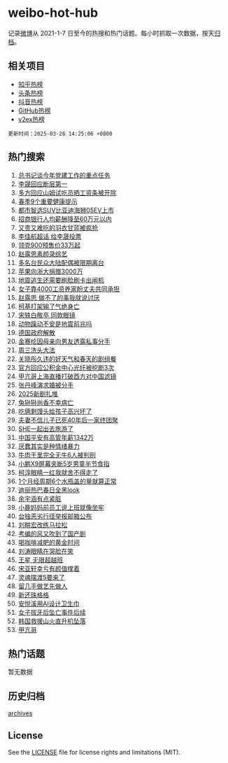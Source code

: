 # weibo-hot-hub

记录[微博](https://www.weibo.com)从 2021-1-7 日至今的热搜和热门话题。每小时抓取一次数据，按天[归档](archives)。

## 相关项目

- [知乎热榜](https://github.com/lonnyzhang423/zhihu-hot-hub)
- [头条热榜](https://github.com/lonnyzhang423/toutiao-hot-hub)
- [抖音热榜](https://github.com/lonnyzhang423/douyin-hot-hub)
- [GitHub热榜](https://github.com/lonnyzhang423/github-hot-hub)
- [v2ex热榜](https://github.com/lonnyzhang423/v2ex-hot-hub)


`更新时间：2025-03-26 14:25:06 +0800`

## 热门搜索

1. [总书记谈今年党建工作的重点任务](https://m.weibo.cn/search?containerid=100103type%3D1%26t%3D10%26q%3D%23%E6%80%BB%E4%B9%A6%E8%AE%B0%E8%B0%88%E4%BB%8A%E5%B9%B4%E5%85%9A%E5%BB%BA%E5%B7%A5%E4%BD%9C%E7%9A%84%E9%87%8D%E7%82%B9%E4%BB%BB%E5%8A%A1%23&stream_entry_id=51&isnewpage=1&extparam=seat%3D1%26cate%3D10103%26q%3D%2523%25E6%2580%25BB%25E4%25B9%25A6%25E8%25AE%25B0%25E8%25B0%2588%25E4%25BB%258A%25E5%25B9%25B4%25E5%2585%259A%25E5%25BB%25BA%25E5%25B7%25A5%25E4%25BD%259C%25E7%259A%2584%25E9%2587%258D%25E7%2582%25B9%25E4%25BB%25BB%25E5%258A%25A1%2523%26filter_type%3Drealtimehot%26pos%3D0%26stream_entry_id%3D51%26c_type%3D51%26dgr%3D0%26display_time%3D1742970305%26pre_seqid%3D1742970305331045608213)
1. [李晟回应断层第一](https://m.weibo.cn/search?containerid=100103type%3D1%26t%3D10%26q%3D%23%E6%9D%8E%E6%99%9F%E5%9B%9E%E5%BA%94%E6%96%AD%E5%B1%82%E7%AC%AC%E4%B8%80%23&stream_entry_id=31&isnewpage=1&extparam=seat%3D1%26realpos%3D1%26band_rank%3D1%26stream_entry_id%3D31%26dgr%3D0%26lcate%3D5001%26pos%3D0%26cate%3D5001%26filter_type%3Drealtimehot%26flag%3D2%26c_type%3D31%26q%3D%2523%25E6%259D%258E%25E6%2599%259F%25E5%259B%259E%25E5%25BA%2594%25E6%2596%25AD%25E5%25B1%2582%25E7%25AC%25AC%25E4%25B8%2580%2523%26display_time%3D1742970305%26pre_seqid%3D1742970305331045608213)
1. [多方回应山姆试吃员晒工资条被开除](https://m.weibo.cn/search?containerid=100103type%3D1%26t%3D10%26q%3D%23%E5%A4%9A%E6%96%B9%E5%9B%9E%E5%BA%94%E5%B1%B1%E5%A7%86%E8%AF%95%E5%90%83%E5%91%98%E6%99%92%E5%B7%A5%E8%B5%84%E6%9D%A1%E8%A2%AB%E5%BC%80%E9%99%A4%23&stream_entry_id=31&isnewpage=1&extparam=seat%3D1%26realpos%3D2%26band_rank%3D2%26stream_entry_id%3D31%26dgr%3D0%26lcate%3D5001%26pos%3D1%26cate%3D5001%26filter_type%3Drealtimehot%26flag%3D1%26c_type%3D31%26q%3D%2523%25E5%25A4%259A%25E6%2596%25B9%25E5%259B%259E%25E5%25BA%2594%25E5%25B1%25B1%25E5%25A7%2586%25E8%25AF%2595%25E5%2590%2583%25E5%2591%2598%25E6%2599%2592%25E5%25B7%25A5%25E8%25B5%2584%25E6%259D%25A1%25E8%25A2%25AB%25E5%25BC%2580%25E9%2599%25A4%2523%26display_time%3D1742970305%26pre_seqid%3D1742970305331045608213)
1. [春季9个重要健康提示](https://m.weibo.cn/search?containerid=100103type%3D1%26t%3D10%26q%3D%23%E6%98%A5%E5%AD%A39%E4%B8%AA%E9%87%8D%E8%A6%81%E5%81%A5%E5%BA%B7%E6%8F%90%E7%A4%BA%23&stream_entry_id=31&isnewpage=1&extparam=seat%3D1%26realpos%3D3%26band_rank%3D3%26stream_entry_id%3D31%26dgr%3D0%26lcate%3D5001%26pos%3D2%26cate%3D5001%26filter_type%3Drealtimehot%26flag%3D0%26c_type%3D31%26q%3D%2523%25E6%2598%25A5%25E5%25AD%25A39%25E4%25B8%25AA%25E9%2587%258D%25E8%25A6%2581%25E5%2581%25A5%25E5%25BA%25B7%25E6%258F%2590%25E7%25A4%25BA%2523%26display_time%3D1742970305%26pre_seqid%3D1742970305331045608213)
1. [都市智选SUV比亚迪海狮05EV上市](https://m.weibo.cn/search?containerid=100103type%3D1%26t%3D10%26q%3D%23%E9%83%BD%E5%B8%82%E6%99%BA%E9%80%89SUV%E6%AF%94%E4%BA%9A%E8%BF%AA%E6%B5%B7%E7%8B%AE05EV%E4%B8%8A%E5%B8%82%23&stream_entry_id=31&isnewpage=1&extparam=seat%3D1%26cate%3D5001%26adid%3D280366%26stream_entry_id%3D31%26is_ad_pos%3D1%26dgr%3D0%26topic_ad%3D1%26lcate%3D5001%26band_rank%3D4%26filter_type%3Drealtimehot%26pos%3D3%26c_type%3D31%26q%3D%2523%25E9%2583%25BD%25E5%25B8%2582%25E6%2599%25BA%25E9%2580%2589SUV%25E6%25AF%2594%25E4%25BA%259A%25E8%25BF%25AA%25E6%25B5%25B7%25E7%258B%25AE05EV%25E4%25B8%258A%25E5%25B8%2582%2523%26display_time%3D1742970305%26pre_seqid%3D1742970305331045608213)
1. [招商银行人均薪酬降至60万元以内](https://m.weibo.cn/search?containerid=100103type%3D1%26t%3D10%26q%3D%23%E6%8B%9B%E5%95%86%E9%93%B6%E8%A1%8C%E4%BA%BA%E5%9D%87%E8%96%AA%E9%85%AC%E9%99%8D%E8%87%B360%E4%B8%87%E5%85%83%E4%BB%A5%E5%86%85%23&stream_entry_id=31&isnewpage=1&extparam=seat%3D1%26realpos%3D4%26band_rank%3D4%26stream_entry_id%3D31%26dgr%3D0%26lcate%3D5001%26pos%3D4%26cate%3D5001%26filter_type%3Drealtimehot%26flag%3D0%26c_type%3D31%26q%3D%2523%25E6%258B%259B%25E5%2595%2586%25E9%2593%25B6%25E8%25A1%258C%25E4%25BA%25BA%25E5%259D%2587%25E8%2596%25AA%25E9%2585%25AC%25E9%2599%258D%25E8%2587%25B360%25E4%25B8%2587%25E5%2585%2583%25E4%25BB%25A5%25E5%2586%2585%2523%26display_time%3D1742970305%26pre_seqid%3D1742970305331045608213)
1. [又贵又难吃的羽衣甘蓝被疯抢](https://m.weibo.cn/search?containerid=100103type%3D1%26t%3D10%26q%3D%23%E5%8F%88%E8%B4%B5%E5%8F%88%E9%9A%BE%E5%90%83%E7%9A%84%E7%BE%BD%E8%A1%A3%E7%94%98%E8%93%9D%E8%A2%AB%E7%96%AF%E6%8A%A2%23&stream_entry_id=31&isnewpage=1&extparam=seat%3D1%26realpos%3D5%26band_rank%3D5%26stream_entry_id%3D31%26dgr%3D0%26lcate%3D5001%26pos%3D5%26cate%3D5001%26filter_type%3Drealtimehot%26flag%3D1%26c_type%3D31%26q%3D%2523%25E5%258F%2588%25E8%25B4%25B5%25E5%258F%2588%25E9%259A%25BE%25E5%2590%2583%25E7%259A%2584%25E7%25BE%25BD%25E8%25A1%25A3%25E7%2594%2598%25E8%2593%259D%25E8%25A2%25AB%25E7%2596%25AF%25E6%258A%25A2%2523%26display_time%3D1742970305%26pre_seqid%3D1742970305331045608213)
1. [李佳航超话 给李晟投票](https://m.weibo.cn/search?containerid=100103type%3D1%26t%3D10%26q%3D%E6%9D%8E%E4%BD%B3%E8%88%AA%E8%B6%85%E8%AF%9D+%E7%BB%99%E6%9D%8E%E6%99%9F%E6%8A%95%E7%A5%A8&stream_entry_id=31&isnewpage=1&extparam=seat%3D1%26realpos%3D6%26band_rank%3D6%26stream_entry_id%3D31%26dgr%3D0%26lcate%3D5001%26pos%3D6%26cate%3D5001%26filter_type%3Drealtimehot%26flag%3D1%26c_type%3D31%26q%3D%25E6%259D%258E%25E4%25BD%25B3%25E8%2588%25AA%25E8%25B6%2585%25E8%25AF%259D%2520%25E7%25BB%2599%25E6%259D%258E%25E6%2599%259F%25E6%258A%2595%25E7%25A5%25A8%26display_time%3D1742970305%26pre_seqid%3D1742970305331045608213)
1. [领克900预售价33万起](https://m.weibo.cn/search?containerid=100103type%3D1%26t%3D10%26q%3D%23%E9%A2%86%E5%85%8B900%E9%A2%84%E5%94%AE%E4%BB%B733%E4%B8%87%E8%B5%B7%23&stream_entry_id=31&isnewpage=1&extparam=seat%3D1%26cate%3D5001%26adid%3D280509%26stream_entry_id%3D31%26is_ad_pos%3D1%26dgr%3D0%26topic_ad%3D1%26lcate%3D5001%26band_rank%3D7%26filter_type%3Drealtimehot%26pos%3D7%26c_type%3D31%26q%3D%2523%25E9%25A2%2586%25E5%2585%258B900%25E9%25A2%2584%25E5%2594%25AE%25E4%25BB%25B733%25E4%25B8%2587%25E8%25B5%25B7%2523%26display_time%3D1742970305%26pre_seqid%3D1742970305331045608213)
1. [赵露思素颜录综艺](https://m.weibo.cn/search?containerid=100103type%3D1%26t%3D10%26q%3D%23%E8%B5%B5%E9%9C%B2%E6%80%9D%E7%B4%A0%E9%A2%9C%E5%BD%95%E7%BB%BC%E8%89%BA%23&stream_entry_id=31&isnewpage=1&extparam=seat%3D1%26realpos%3D7%26band_rank%3D7%26stream_entry_id%3D31%26dgr%3D0%26lcate%3D5001%26pos%3D8%26cate%3D5001%26filter_type%3Drealtimehot%26flag%3D0%26c_type%3D31%26q%3D%2523%25E8%25B5%25B5%25E9%259C%25B2%25E6%2580%259D%25E7%25B4%25A0%25E9%25A2%259C%25E5%25BD%2595%25E7%25BB%25BC%25E8%2589%25BA%2523%26display_time%3D1742970305%26pre_seqid%3D1742970305331045608213)
1. [多名台民众大陆配偶被限期离台](https://m.weibo.cn/search?containerid=100103type%3D1%26t%3D10%26q%3D%23%E5%A4%9A%E5%90%8D%E5%8F%B0%E6%B0%91%E4%BC%97%E5%A4%A7%E9%99%86%E9%85%8D%E5%81%B6%E8%A2%AB%E9%99%90%E6%9C%9F%E7%A6%BB%E5%8F%B0%23&stream_entry_id=31&isnewpage=1&extparam=seat%3D1%26realpos%3D8%26band_rank%3D8%26stream_entry_id%3D31%26dgr%3D0%26lcate%3D5001%26pos%3D9%26cate%3D5001%26filter_type%3Drealtimehot%26flag%3D0%26c_type%3D31%26q%3D%2523%25E5%25A4%259A%25E5%2590%258D%25E5%258F%25B0%25E6%25B0%2591%25E4%25BC%2597%25E5%25A4%25A7%25E9%2599%2586%25E9%2585%258D%25E5%2581%25B6%25E8%25A2%25AB%25E9%2599%2590%25E6%259C%259F%25E7%25A6%25BB%25E5%258F%25B0%2523%26display_time%3D1742970305%26pre_seqid%3D1742970305331045608213)
1. [苹果向浙大捐赠3000万](https://m.weibo.cn/search?containerid=100103type%3D1%26t%3D10%26q%3D%23%E8%8B%B9%E6%9E%9C%E5%90%91%E6%B5%99%E5%A4%A7%E6%8D%90%E8%B5%A03000%E4%B8%87%23&stream_entry_id=31&isnewpage=1&extparam=seat%3D1%26realpos%3D9%26band_rank%3D9%26stream_entry_id%3D31%26dgr%3D0%26lcate%3D5001%26pos%3D10%26cate%3D5001%26filter_type%3Drealtimehot%26flag%3D0%26c_type%3D31%26q%3D%2523%25E8%258B%25B9%25E6%259E%259C%25E5%2590%2591%25E6%25B5%2599%25E5%25A4%25A7%25E6%258D%2590%25E8%25B5%25A03000%25E4%25B8%2587%2523%26display_time%3D1742970305%26pre_seqid%3D1742970305331045608213)
1. [地震逃生还需要刷脸刷卡出闸机](https://m.weibo.cn/search?containerid=100103type%3D1%26t%3D10%26q%3D%23%E5%9C%B0%E9%9C%87%E9%80%83%E7%94%9F%E8%BF%98%E9%9C%80%E8%A6%81%E5%88%B7%E8%84%B8%E5%88%B7%E5%8D%A1%E5%87%BA%E9%97%B8%E6%9C%BA%23&stream_entry_id=31&isnewpage=1&extparam=seat%3D1%26realpos%3D10%26band_rank%3D10%26stream_entry_id%3D31%26dgr%3D0%26lcate%3D5001%26pos%3D11%26cate%3D5001%26filter_type%3Drealtimehot%26flag%3D1%26c_type%3D31%26q%3D%2523%25E5%259C%25B0%25E9%259C%2587%25E9%2580%2583%25E7%2594%259F%25E8%25BF%2598%25E9%259C%2580%25E8%25A6%2581%25E5%2588%25B7%25E8%2584%25B8%25E5%2588%25B7%25E5%258D%25A1%25E5%2587%25BA%25E9%2597%25B8%25E6%259C%25BA%2523%26display_time%3D1742970305%26pre_seqid%3D1742970305331045608213)
1. [女子靠4000工资养家盼丈夫共同承担](https://m.weibo.cn/search?containerid=100103type%3D1%26t%3D10%26q%3D%23%E5%A5%B3%E5%AD%90%E9%9D%A04000%E5%B7%A5%E8%B5%84%E5%85%BB%E5%AE%B6%E7%9B%BC%E4%B8%88%E5%A4%AB%E5%85%B1%E5%90%8C%E6%89%BF%E6%8B%85%23&stream_entry_id=31&isnewpage=1&extparam=seat%3D1%26realpos%3D11%26band_rank%3D11%26stream_entry_id%3D31%26dgr%3D0%26lcate%3D5001%26pos%3D12%26cate%3D5001%26filter_type%3Drealtimehot%26flag%3D2%26c_type%3D31%26q%3D%2523%25E5%25A5%25B3%25E5%25AD%2590%25E9%259D%25A04000%25E5%25B7%25A5%25E8%25B5%2584%25E5%2585%25BB%25E5%25AE%25B6%25E7%259B%25BC%25E4%25B8%2588%25E5%25A4%25AB%25E5%2585%25B1%25E5%2590%258C%25E6%2589%25BF%25E6%258B%2585%2523%26display_time%3D1742970305%26pre_seqid%3D1742970305331045608213)
1. [赵露思 做不了的事我就说讨厌](https://m.weibo.cn/search?containerid=100103type%3D1%26t%3D10%26q%3D%E8%B5%B5%E9%9C%B2%E6%80%9D+%E5%81%9A%E4%B8%8D%E4%BA%86%E7%9A%84%E4%BA%8B%E6%88%91%E5%B0%B1%E8%AF%B4%E8%AE%A8%E5%8E%8C&stream_entry_id=31&isnewpage=1&extparam=seat%3D1%26realpos%3D12%26band_rank%3D12%26stream_entry_id%3D31%26dgr%3D0%26lcate%3D5001%26pos%3D13%26cate%3D5001%26filter_type%3Drealtimehot%26flag%3D1%26c_type%3D31%26q%3D%25E8%25B5%25B5%25E9%259C%25B2%25E6%2580%259D%2520%25E5%2581%259A%25E4%25B8%258D%25E4%25BA%2586%25E7%259A%2584%25E4%25BA%258B%25E6%2588%2591%25E5%25B0%25B1%25E8%25AF%25B4%25E8%25AE%25A8%25E5%258E%258C%26display_time%3D1742970305%26pre_seqid%3D1742970305331045608213)
1. [柯基打架输了气绝身亡](https://m.weibo.cn/search?containerid=100103type%3D1%26t%3D10%26q%3D%23%E6%9F%AF%E5%9F%BA%E6%89%93%E6%9E%B6%E8%BE%93%E4%BA%86%E6%B0%94%E7%BB%9D%E8%BA%AB%E4%BA%A1%23&stream_entry_id=31&isnewpage=1&extparam=seat%3D1%26realpos%3D13%26band_rank%3D13%26stream_entry_id%3D31%26dgr%3D0%26lcate%3D5001%26pos%3D14%26cate%3D5001%26filter_type%3Drealtimehot%26flag%3D2%26c_type%3D31%26q%3D%2523%25E6%259F%25AF%25E5%259F%25BA%25E6%2589%2593%25E6%259E%25B6%25E8%25BE%2593%25E4%25BA%2586%25E6%25B0%2594%25E7%25BB%259D%25E8%25BA%25AB%25E4%25BA%25A1%2523%26display_time%3D1742970305%26pre_seqid%3D1742970305331045608213)
1. [宋轶白敬亭 同款眼镜](https://m.weibo.cn/search?containerid=100103type%3D1%26t%3D10%26q%3D%E5%AE%8B%E8%BD%B6%E7%99%BD%E6%95%AC%E4%BA%AD+%E5%90%8C%E6%AC%BE%E7%9C%BC%E9%95%9C&stream_entry_id=31&isnewpage=1&extparam=seat%3D1%26realpos%3D14%26band_rank%3D14%26stream_entry_id%3D31%26dgr%3D0%26lcate%3D5001%26pos%3D15%26cate%3D5001%26filter_type%3Drealtimehot%26flag%3D0%26c_type%3D31%26q%3D%25E5%25AE%258B%25E8%25BD%25B6%25E7%2599%25BD%25E6%2595%25AC%25E4%25BA%25AD%2520%25E5%2590%258C%25E6%25AC%25BE%25E7%259C%25BC%25E9%2595%259C%26display_time%3D1742970305%26pre_seqid%3D1742970305331045608213)
1. [动物躁动不安是地震前兆吗](https://m.weibo.cn/search?containerid=100103type%3D1%26t%3D10%26q%3D%23%E5%8A%A8%E7%89%A9%E8%BA%81%E5%8A%A8%E4%B8%8D%E5%AE%89%E6%98%AF%E5%9C%B0%E9%9C%87%E5%89%8D%E5%85%86%E5%90%97%23&stream_entry_id=31&isnewpage=1&extparam=seat%3D1%26realpos%3D15%26band_rank%3D15%26stream_entry_id%3D31%26dgr%3D0%26lcate%3D5001%26pos%3D16%26cate%3D5001%26filter_type%3Drealtimehot%26flag%3D1%26c_type%3D31%26q%3D%2523%25E5%258A%25A8%25E7%2589%25A9%25E8%25BA%2581%25E5%258A%25A8%25E4%25B8%258D%25E5%25AE%2589%25E6%2598%25AF%25E5%259C%25B0%25E9%259C%2587%25E5%2589%258D%25E5%2585%2586%25E5%2590%2597%2523%26display_time%3D1742970305%26pre_seqid%3D1742970305331045608213)
1. [德国政府解散](https://m.weibo.cn/search?containerid=100103type%3D1%26t%3D10%26q%3D%23%E5%BE%B7%E5%9B%BD%E6%94%BF%E5%BA%9C%E8%A7%A3%E6%95%A3%23&stream_entry_id=31&isnewpage=1&extparam=seat%3D1%26realpos%3D16%26band_rank%3D16%26stream_entry_id%3D31%26dgr%3D0%26lcate%3D5001%26pos%3D17%26cate%3D5001%26filter_type%3Drealtimehot%26flag%3D2%26c_type%3D31%26q%3D%2523%25E5%25BE%25B7%25E5%259B%25BD%25E6%2594%25BF%25E5%25BA%259C%25E8%25A7%25A3%25E6%2595%25A3%2523%26display_time%3D1742970305%26pre_seqid%3D1742970305331045608213)
1. [金赛纶因母亲向男友透露私事分手](https://m.weibo.cn/search?containerid=100103type%3D1%26t%3D10%26q%3D%23%E9%87%91%E8%B5%9B%E7%BA%B6%E5%9B%A0%E6%AF%8D%E4%BA%B2%E5%90%91%E7%94%B7%E5%8F%8B%E9%80%8F%E9%9C%B2%E7%A7%81%E4%BA%8B%E5%88%86%E6%89%8B%23&stream_entry_id=31&isnewpage=1&extparam=seat%3D1%26realpos%3D17%26band_rank%3D17%26stream_entry_id%3D31%26dgr%3D0%26lcate%3D5001%26pos%3D18%26cate%3D5001%26filter_type%3Drealtimehot%26flag%3D0%26c_type%3D31%26q%3D%2523%25E9%2587%2591%25E8%25B5%259B%25E7%25BA%25B6%25E5%259B%25A0%25E6%25AF%258D%25E4%25BA%25B2%25E5%2590%2591%25E7%2594%25B7%25E5%258F%258B%25E9%2580%258F%25E9%259C%25B2%25E7%25A7%2581%25E4%25BA%258B%25E5%2588%2586%25E6%2589%258B%2523%26display_time%3D1742970305%26pre_seqid%3D1742970305331045608213)
1. [周三洗头大法](https://m.weibo.cn/search?containerid=100103type%3D1%26t%3D10%26q%3D%E5%91%A8%E4%B8%89%E6%B4%97%E5%A4%B4%E5%A4%A7%E6%B3%95&stream_entry_id=31&isnewpage=1&extparam=seat%3D1%26realpos%3D18%26band_rank%3D18%26stream_entry_id%3D31%26dgr%3D0%26lcate%3D5001%26pos%3D19%26cate%3D5001%26filter_type%3Drealtimehot%26flag%3D0%26c_type%3D31%26q%3D%25E5%2591%25A8%25E4%25B8%2589%25E6%25B4%2597%25E5%25A4%25B4%25E5%25A4%25A7%25E6%25B3%2595%26display_time%3D1742970305%26pre_seqid%3D1742970305331045608213)
1. [关晓彤久违的好天气和春天的剧组餐](https://m.weibo.cn/search?containerid=100103type%3D1%26t%3D10%26q%3D%23%E5%85%B3%E6%99%93%E5%BD%A4%E4%B9%85%E8%BF%9D%E7%9A%84%E5%A5%BD%E5%A4%A9%E6%B0%94%E5%92%8C%E6%98%A5%E5%A4%A9%E7%9A%84%E5%89%A7%E7%BB%84%E9%A4%90%23&stream_entry_id=31&isnewpage=1&extparam=seat%3D1%26realpos%3D19%26band_rank%3D19%26stream_entry_id%3D31%26dgr%3D0%26lcate%3D5001%26pos%3D20%26cate%3D5001%26filter_type%3Drealtimehot%26flag%3D1%26c_type%3D31%26q%3D%2523%25E5%2585%25B3%25E6%2599%2593%25E5%25BD%25A4%25E4%25B9%2585%25E8%25BF%259D%25E7%259A%2584%25E5%25A5%25BD%25E5%25A4%25A9%25E6%25B0%2594%25E5%2592%258C%25E6%2598%25A5%25E5%25A4%25A9%25E7%259A%2584%25E5%2589%25A7%25E7%25BB%2584%25E9%25A4%2590%2523%26display_time%3D1742970305%26pre_seqid%3D1742970305331045608213)
1. [官方回应公积金中心光纤被挖断3次](https://m.weibo.cn/search?containerid=100103type%3D1%26t%3D10%26q%3D%23%E5%AE%98%E6%96%B9%E5%9B%9E%E5%BA%94%E5%85%AC%E7%A7%AF%E9%87%91%E4%B8%AD%E5%BF%83%E5%85%89%E7%BA%A4%E8%A2%AB%E6%8C%96%E6%96%AD3%E6%AC%A1%23&stream_entry_id=31&isnewpage=1&extparam=seat%3D1%26realpos%3D20%26band_rank%3D20%26stream_entry_id%3D31%26dgr%3D0%26lcate%3D5001%26pos%3D21%26cate%3D5001%26filter_type%3Drealtimehot%26flag%3D1%26c_type%3D31%26q%3D%2523%25E5%25AE%2598%25E6%2596%25B9%25E5%259B%259E%25E5%25BA%2594%25E5%2585%25AC%25E7%25A7%25AF%25E9%2587%2591%25E4%25B8%25AD%25E5%25BF%2583%25E5%2585%2589%25E7%25BA%25A4%25E8%25A2%25AB%25E6%258C%2596%25E6%2596%25AD3%25E6%25AC%25A1%2523%26display_time%3D1742970305%26pre_seqid%3D1742970305331045608213)
1. [甲亢哥上海直播打破西方对中国滤镜](https://m.weibo.cn/search?containerid=100103type%3D1%26t%3D10%26q%3D%23%E7%94%B2%E4%BA%A2%E5%93%A5%E4%B8%8A%E6%B5%B7%E7%9B%B4%E6%92%AD%E6%89%93%E7%A0%B4%E8%A5%BF%E6%96%B9%E5%AF%B9%E4%B8%AD%E5%9B%BD%E6%BB%A4%E9%95%9C%23&stream_entry_id=31&isnewpage=1&extparam=seat%3D1%26realpos%3D21%26band_rank%3D21%26stream_entry_id%3D31%26dgr%3D0%26lcate%3D5001%26pos%3D22%26cate%3D5001%26filter_type%3Drealtimehot%26flag%3D0%26c_type%3D31%26q%3D%2523%25E7%2594%25B2%25E4%25BA%25A2%25E5%2593%25A5%25E4%25B8%258A%25E6%25B5%25B7%25E7%259B%25B4%25E6%2592%25AD%25E6%2589%2593%25E7%25A0%25B4%25E8%25A5%25BF%25E6%2596%25B9%25E5%25AF%25B9%25E4%25B8%25AD%25E5%259B%25BD%25E6%25BB%25A4%25E9%2595%259C%2523%26display_time%3D1742970305%26pre_seqid%3D1742970305331045608213)
1. [张丹峰演求婚被分手](https://m.weibo.cn/search?containerid=100103type%3D1%26t%3D10%26q%3D%E5%BC%A0%E4%B8%B9%E5%B3%B0%E6%BC%94%E6%B1%82%E5%A9%9A%E8%A2%AB%E5%88%86%E6%89%8B&stream_entry_id=31&isnewpage=1&extparam=seat%3D1%26realpos%3D22%26band_rank%3D22%26stream_entry_id%3D31%26dgr%3D0%26lcate%3D5001%26pos%3D23%26cate%3D5001%26filter_type%3Drealtimehot%26flag%3D1%26c_type%3D31%26q%3D%25E5%25BC%25A0%25E4%25B8%25B9%25E5%25B3%25B0%25E6%25BC%2594%25E6%25B1%2582%25E5%25A9%259A%25E8%25A2%25AB%25E5%2588%2586%25E6%2589%258B%26display_time%3D1742970305%26pre_seqid%3D1742970305331045608213)
1. [2025新剧扎堆](https://m.weibo.cn/search?containerid=100103type%3D1%26t%3D10%26q%3D%232025%E6%96%B0%E5%89%A7%E6%89%8E%E5%A0%86%23&stream_entry_id=31&isnewpage=1&extparam=seat%3D1%26realpos%3D23%26band_rank%3D23%26stream_entry_id%3D31%26dgr%3D0%26lcate%3D5001%26pos%3D24%26cate%3D5001%26filter_type%3Drealtimehot%26flag%3D1%26c_type%3D31%26q%3D%25232025%25E6%2596%25B0%25E5%2589%25A7%25E6%2589%258E%25E5%25A0%2586%2523%26display_time%3D1742970305%26pre_seqid%3D1742970305331045608213)
1. [兔狲狲尚香不幸病亡](https://m.weibo.cn/search?containerid=100103type%3D1%26t%3D10%26q%3D%23%E5%85%94%E7%8B%B2%E7%8B%B2%E5%B0%9A%E9%A6%99%E4%B8%8D%E5%B9%B8%E7%97%85%E4%BA%A1%23&stream_entry_id=31&isnewpage=1&extparam=seat%3D1%26realpos%3D24%26band_rank%3D24%26stream_entry_id%3D31%26dgr%3D0%26lcate%3D5001%26pos%3D25%26cate%3D5001%26filter_type%3Drealtimehot%26flag%3D1%26c_type%3D31%26q%3D%2523%25E5%2585%2594%25E7%258B%25B2%25E7%258B%25B2%25E5%25B0%259A%25E9%25A6%2599%25E4%25B8%258D%25E5%25B9%25B8%25E7%2597%2585%25E4%25BA%25A1%2523%26display_time%3D1742970305%26pre_seqid%3D1742970305331045608213)
1. [吃俩剩馒头给孩子高兴坏了](https://m.weibo.cn/search?containerid=100103type%3D1%26t%3D10%26q%3D%E5%90%83%E4%BF%A9%E5%89%A9%E9%A6%92%E5%A4%B4%E7%BB%99%E5%AD%A9%E5%AD%90%E9%AB%98%E5%85%B4%E5%9D%8F%E4%BA%86&stream_entry_id=31&isnewpage=1&extparam=seat%3D1%26realpos%3D25%26band_rank%3D25%26stream_entry_id%3D31%26dgr%3D0%26lcate%3D5001%26pos%3D26%26cate%3D5001%26filter_type%3Drealtimehot%26flag%3D0%26c_type%3D31%26q%3D%25E5%2590%2583%25E4%25BF%25A9%25E5%2589%25A9%25E9%25A6%2592%25E5%25A4%25B4%25E7%25BB%2599%25E5%25AD%25A9%25E5%25AD%2590%25E9%25AB%2598%25E5%2585%25B4%25E5%259D%258F%25E4%25BA%2586%26display_time%3D1742970305%26pre_seqid%3D1742970305331045608213)
1. [夫妻不信儿子已死40年后一家终团聚](https://m.weibo.cn/search?containerid=100103type%3D1%26t%3D10%26q%3D%23%E5%A4%AB%E5%A6%BB%E4%B8%8D%E4%BF%A1%E5%84%BF%E5%AD%90%E5%B7%B2%E6%AD%BB40%E5%B9%B4%E5%90%8E%E4%B8%80%E5%AE%B6%E7%BB%88%E5%9B%A2%E8%81%9A%23&stream_entry_id=31&isnewpage=1&extparam=seat%3D1%26realpos%3D26%26band_rank%3D26%26stream_entry_id%3D31%26dgr%3D0%26lcate%3D5001%26pos%3D27%26cate%3D5001%26filter_type%3Drealtimehot%26flag%3D0%26c_type%3D31%26q%3D%2523%25E5%25A4%25AB%25E5%25A6%25BB%25E4%25B8%258D%25E4%25BF%25A1%25E5%2584%25BF%25E5%25AD%2590%25E5%25B7%25B2%25E6%25AD%25BB40%25E5%25B9%25B4%25E5%2590%258E%25E4%25B8%2580%25E5%25AE%25B6%25E7%25BB%2588%25E5%259B%25A2%25E8%2581%259A%2523%26display_time%3D1742970305%26pre_seqid%3D1742970305331045608213)
1. [SHE一起出去旅游了](https://m.weibo.cn/search?containerid=100103type%3D1%26t%3D10%26q%3D%23SHE%E4%B8%80%E8%B5%B7%E5%87%BA%E5%8E%BB%E6%97%85%E6%B8%B8%E4%BA%86%23&stream_entry_id=31&isnewpage=1&extparam=seat%3D1%26realpos%3D27%26band_rank%3D27%26stream_entry_id%3D31%26dgr%3D0%26lcate%3D5001%26pos%3D28%26cate%3D5001%26filter_type%3Drealtimehot%26flag%3D1%26c_type%3D31%26q%3D%2523SHE%25E4%25B8%2580%25E8%25B5%25B7%25E5%2587%25BA%25E5%258E%25BB%25E6%2597%2585%25E6%25B8%25B8%25E4%25BA%2586%2523%26display_time%3D1742970305%26pre_seqid%3D1742970305331045608213)
1. [中国平安有高管年薪1342万](https://m.weibo.cn/search?containerid=100103type%3D1%26t%3D10%26q%3D%23%E4%B8%AD%E5%9B%BD%E5%B9%B3%E5%AE%89%E6%9C%89%E9%AB%98%E7%AE%A1%E5%B9%B4%E8%96%AA1342%E4%B8%87%23&stream_entry_id=31&isnewpage=1&extparam=seat%3D1%26realpos%3D28%26band_rank%3D28%26stream_entry_id%3D31%26dgr%3D0%26lcate%3D5001%26pos%3D29%26cate%3D5001%26filter_type%3Drealtimehot%26flag%3D1%26c_type%3D31%26q%3D%2523%25E4%25B8%25AD%25E5%259B%25BD%25E5%25B9%25B3%25E5%25AE%2589%25E6%259C%2589%25E9%25AB%2598%25E7%25AE%25A1%25E5%25B9%25B4%25E8%2596%25AA1342%25E4%25B8%2587%2523%26display_time%3D1742970305%26pre_seqid%3D1742970305331045608213)
1. [厌蠢其实是种情绪暴力](https://m.weibo.cn/search?containerid=100103type%3D1%26t%3D10%26q%3D%23%E5%8E%8C%E8%A0%A2%E5%85%B6%E5%AE%9E%E6%98%AF%E7%A7%8D%E6%83%85%E7%BB%AA%E6%9A%B4%E5%8A%9B%23&stream_entry_id=31&isnewpage=1&extparam=seat%3D1%26realpos%3D29%26band_rank%3D29%26stream_entry_id%3D31%26dgr%3D0%26lcate%3D5001%26pos%3D30%26cate%3D5001%26filter_type%3Drealtimehot%26flag%3D0%26c_type%3D31%26q%3D%2523%25E5%258E%258C%25E8%25A0%25A2%25E5%2585%25B6%25E5%25AE%259E%25E6%2598%25AF%25E7%25A7%258D%25E6%2583%2585%25E7%25BB%25AA%25E6%259A%25B4%25E5%258A%259B%2523%26display_time%3D1742970305%26pre_seqid%3D1742970305331045608213)
1. [牛肉干里完全无牛6人被判刑](https://m.weibo.cn/search?containerid=100103type%3D1%26t%3D10%26q%3D%23%E7%89%9B%E8%82%89%E5%B9%B2%E9%87%8C%E5%AE%8C%E5%85%A8%E6%97%A0%E7%89%9B6%E4%BA%BA%E8%A2%AB%E5%88%A4%E5%88%91%23&stream_entry_id=31&isnewpage=1&extparam=seat%3D1%26realpos%3D30%26band_rank%3D30%26stream_entry_id%3D31%26dgr%3D0%26lcate%3D5001%26pos%3D31%26cate%3D5001%26filter_type%3Drealtimehot%26flag%3D1%26c_type%3D31%26q%3D%2523%25E7%2589%259B%25E8%2582%2589%25E5%25B9%25B2%25E9%2587%258C%25E5%25AE%258C%25E5%2585%25A8%25E6%2597%25A0%25E7%2589%259B6%25E4%25BA%25BA%25E8%25A2%25AB%25E5%2588%25A4%25E5%2588%2591%2523%26display_time%3D1742970305%26pre_seqid%3D1742970305331045608213)
1. [小鹏X9屏幕夹断5岁男童半节食指](https://m.weibo.cn/search?containerid=100103type%3D1%26t%3D10%26q%3D%23%E5%B0%8F%E9%B9%8FX9%E5%B1%8F%E5%B9%95%E5%A4%B9%E6%96%AD5%E5%B2%81%E7%94%B7%E7%AB%A5%E5%8D%8A%E8%8A%82%E9%A3%9F%E6%8C%87%23&stream_entry_id=31&isnewpage=1&extparam=seat%3D1%26realpos%3D31%26band_rank%3D31%26stream_entry_id%3D31%26dgr%3D0%26lcate%3D5001%26pos%3D32%26cate%3D5001%26filter_type%3Drealtimehot%26flag%3D1%26c_type%3D31%26q%3D%2523%25E5%25B0%258F%25E9%25B9%258FX9%25E5%25B1%258F%25E5%25B9%2595%25E5%25A4%25B9%25E6%2596%25AD5%25E5%25B2%2581%25E7%2594%25B7%25E7%25AB%25A5%25E5%258D%258A%25E8%258A%2582%25E9%25A3%259F%25E6%258C%2587%2523%26display_time%3D1742970305%26pre_seqid%3D1742970305331045608213)
1. [柯淳眼睛一红我就舍不得走了](https://m.weibo.cn/search?containerid=100103type%3D1%26t%3D10%26q%3D%E6%9F%AF%E6%B7%B3%E7%9C%BC%E7%9D%9B%E4%B8%80%E7%BA%A2%E6%88%91%E5%B0%B1%E8%88%8D%E4%B8%8D%E5%BE%97%E8%B5%B0%E4%BA%86&stream_entry_id=31&isnewpage=1&extparam=seat%3D1%26realpos%3D32%26band_rank%3D32%26stream_entry_id%3D31%26dgr%3D0%26lcate%3D5001%26pos%3D33%26cate%3D5001%26filter_type%3Drealtimehot%26flag%3D1%26c_type%3D31%26q%3D%25E6%259F%25AF%25E6%25B7%25B3%25E7%259C%25BC%25E7%259D%259B%25E4%25B8%2580%25E7%25BA%25A2%25E6%2588%2591%25E5%25B0%25B1%25E8%2588%258D%25E4%25B8%258D%25E5%25BE%2597%25E8%25B5%25B0%25E4%25BA%2586%26display_time%3D1742970305%26pre_seqid%3D1742970305331045608213)
1. [1个月经周期6个水瓶盖的量就算正常](https://m.weibo.cn/search?containerid=100103type%3D1%26t%3D10%26q%3D%231%E4%B8%AA%E6%9C%88%E7%BB%8F%E5%91%A8%E6%9C%9F6%E4%B8%AA%E6%B0%B4%E7%93%B6%E7%9B%96%E7%9A%84%E9%87%8F%E5%B0%B1%E7%AE%97%E6%AD%A3%E5%B8%B8%23&stream_entry_id=31&isnewpage=1&extparam=seat%3D1%26realpos%3D33%26band_rank%3D33%26stream_entry_id%3D31%26dgr%3D0%26lcate%3D5001%26pos%3D34%26cate%3D5001%26filter_type%3Drealtimehot%26flag%3D0%26c_type%3D31%26q%3D%25231%25E4%25B8%25AA%25E6%259C%2588%25E7%25BB%258F%25E5%2591%25A8%25E6%259C%259F6%25E4%25B8%25AA%25E6%25B0%25B4%25E7%2593%25B6%25E7%259B%2596%25E7%259A%2584%25E9%2587%258F%25E5%25B0%25B1%25E7%25AE%2597%25E6%25AD%25A3%25E5%25B8%25B8%2523%26display_time%3D1742970305%26pre_seqid%3D1742970305331045608213)
1. [迪丽热巴春日全黑look](https://m.weibo.cn/search?containerid=100103type%3D1%26t%3D10%26q%3D%23%E8%BF%AA%E4%B8%BD%E7%83%AD%E5%B7%B4%E6%98%A5%E6%97%A5%E5%85%A8%E9%BB%91look%23&stream_entry_id=31&isnewpage=1&extparam=seat%3D1%26realpos%3D34%26band_rank%3D34%26stream_entry_id%3D31%26dgr%3D0%26lcate%3D5001%26pos%3D35%26cate%3D5001%26filter_type%3Drealtimehot%26flag%3D1%26c_type%3D31%26q%3D%2523%25E8%25BF%25AA%25E4%25B8%25BD%25E7%2583%25AD%25E5%25B7%25B4%25E6%2598%25A5%25E6%2597%25A5%25E5%2585%25A8%25E9%25BB%2591look%2523%26display_time%3D1742970305%26pre_seqid%3D1742970305331045608213)
1. [余宇涵有点紧脏](https://m.weibo.cn/search?containerid=100103type%3D1%26t%3D10%26q%3D%23%E4%BD%99%E5%AE%87%E6%B6%B5%E6%9C%89%E7%82%B9%E7%B4%A7%E8%84%8F%23&stream_entry_id=31&isnewpage=1&extparam=seat%3D1%26realpos%3D35%26band_rank%3D35%26stream_entry_id%3D31%26dgr%3D0%26lcate%3D5001%26pos%3D36%26cate%3D5001%26filter_type%3Drealtimehot%26flag%3D1%26c_type%3D31%26q%3D%2523%25E4%25BD%2599%25E5%25AE%2587%25E6%25B6%25B5%25E6%259C%2589%25E7%2582%25B9%25E7%25B4%25A7%25E8%2584%258F%2523%26display_time%3D1742970305%26pre_seqid%3D1742970305331045608213)
1. [小鹿妈妈前员工说上班就像坐牢](https://m.weibo.cn/search?containerid=100103type%3D1%26t%3D10%26q%3D%23%E5%B0%8F%E9%B9%BF%E5%A6%88%E5%A6%88%E5%89%8D%E5%91%98%E5%B7%A5%E8%AF%B4%E4%B8%8A%E7%8F%AD%E5%B0%B1%E5%83%8F%E5%9D%90%E7%89%A2%23&stream_entry_id=31&isnewpage=1&extparam=seat%3D1%26realpos%3D36%26band_rank%3D36%26stream_entry_id%3D31%26dgr%3D0%26lcate%3D5001%26pos%3D37%26cate%3D5001%26filter_type%3Drealtimehot%26flag%3D1%26c_type%3D31%26q%3D%2523%25E5%25B0%258F%25E9%25B9%25BF%25E5%25A6%2588%25E5%25A6%2588%25E5%2589%258D%25E5%2591%2598%25E5%25B7%25A5%25E8%25AF%25B4%25E4%25B8%258A%25E7%258F%25AD%25E5%25B0%25B1%25E5%2583%258F%25E5%259D%2590%25E7%2589%25A2%2523%26display_time%3D1742970305%26pre_seqid%3D1742970305331045608213)
1. [台独恶劣行径举报邮箱公布](https://m.weibo.cn/search?containerid=100103type%3D1%26t%3D10%26q%3D%23%E5%8F%B0%E7%8B%AC%E6%81%B6%E5%8A%A3%E8%A1%8C%E5%BE%84%E4%B8%BE%E6%8A%A5%E9%82%AE%E7%AE%B1%E5%85%AC%E5%B8%83%23&stream_entry_id=31&isnewpage=1&extparam=seat%3D1%26realpos%3D37%26band_rank%3D37%26stream_entry_id%3D31%26dgr%3D0%26lcate%3D5001%26pos%3D38%26cate%3D5001%26filter_type%3Drealtimehot%26flag%3D0%26c_type%3D31%26q%3D%2523%25E5%258F%25B0%25E7%258B%25AC%25E6%2581%25B6%25E5%258A%25A3%25E8%25A1%258C%25E5%25BE%2584%25E4%25B8%25BE%25E6%258A%25A5%25E9%2582%25AE%25E7%25AE%25B1%25E5%2585%25AC%25E5%25B8%2583%2523%26display_time%3D1742970305%26pre_seqid%3D1742970305331045608213)
1. [刘畊宏改练马拉松](https://m.weibo.cn/search?containerid=100103type%3D1%26t%3D10%26q%3D%E5%88%98%E7%95%8A%E5%AE%8F%E6%94%B9%E7%BB%83%E9%A9%AC%E6%8B%89%E6%9D%BE&stream_entry_id=31&isnewpage=1&extparam=seat%3D1%26realpos%3D38%26band_rank%3D38%26stream_entry_id%3D31%26dgr%3D0%26lcate%3D5001%26pos%3D39%26cate%3D5001%26filter_type%3Drealtimehot%26flag%3D1%26c_type%3D31%26q%3D%25E5%2588%2598%25E7%2595%258A%25E5%25AE%258F%25E6%2594%25B9%25E7%25BB%2583%25E9%25A9%25AC%25E6%258B%2589%25E6%259D%25BE%26display_time%3D1742970305%26pre_seqid%3D1742970305331045608213)
1. [考编的风又吹到了国产剧](https://m.weibo.cn/search?containerid=100103type%3D1%26t%3D10%26q%3D%E8%80%83%E7%BC%96%E7%9A%84%E9%A3%8E%E5%8F%88%E5%90%B9%E5%88%B0%E4%BA%86%E5%9B%BD%E4%BA%A7%E5%89%A7&stream_entry_id=31&isnewpage=1&extparam=seat%3D1%26realpos%3D39%26band_rank%3D39%26stream_entry_id%3D31%26dgr%3D0%26lcate%3D5001%26pos%3D40%26cate%3D5001%26filter_type%3Drealtimehot%26flag%3D1%26c_type%3D31%26q%3D%25E8%2580%2583%25E7%25BC%2596%25E7%259A%2584%25E9%25A3%258E%25E5%258F%2588%25E5%2590%25B9%25E5%2588%25B0%25E4%25BA%2586%25E5%259B%25BD%25E4%25BA%25A7%25E5%2589%25A7%26display_time%3D1742970305%26pre_seqid%3D1742970305331045608213)
1. [喝咖啡减肥的黄金时间](https://m.weibo.cn/search?containerid=100103type%3D1%26t%3D10%26q%3D%23%E5%96%9D%E5%92%96%E5%95%A1%E5%87%8F%E8%82%A5%E7%9A%84%E9%BB%84%E9%87%91%E6%97%B6%E9%97%B4%23&stream_entry_id=31&isnewpage=1&extparam=seat%3D1%26realpos%3D40%26band_rank%3D40%26stream_entry_id%3D31%26dgr%3D0%26lcate%3D5001%26pos%3D41%26cate%3D5001%26filter_type%3Drealtimehot%26flag%3D0%26c_type%3D31%26q%3D%2523%25E5%2596%259D%25E5%2592%2596%25E5%2595%25A1%25E5%2587%258F%25E8%2582%25A5%25E7%259A%2584%25E9%25BB%2584%25E9%2587%2591%25E6%2597%25B6%25E9%2597%25B4%2523%26display_time%3D1742970305%26pre_seqid%3D1742970305331045608213)
1. [刘涛眼睛在哭脸在笑](https://m.weibo.cn/search?containerid=100103type%3D1%26t%3D10%26q%3D%E5%88%98%E6%B6%9B%E7%9C%BC%E7%9D%9B%E5%9C%A8%E5%93%AD%E8%84%B8%E5%9C%A8%E7%AC%91&stream_entry_id=31&isnewpage=1&extparam=seat%3D1%26realpos%3D41%26band_rank%3D41%26stream_entry_id%3D31%26dgr%3D0%26lcate%3D5001%26pos%3D42%26cate%3D5001%26filter_type%3Drealtimehot%26flag%3D0%26c_type%3D31%26q%3D%25E5%2588%2598%25E6%25B6%259B%25E7%259C%25BC%25E7%259D%259B%25E5%259C%25A8%25E5%2593%25AD%25E8%2584%25B8%25E5%259C%25A8%25E7%25AC%2591%26display_time%3D1742970305%26pre_seqid%3D1742970305331045608213)
1. [王星 无限超越班](https://m.weibo.cn/search?containerid=100103type%3D1%26t%3D10%26q%3D%E7%8E%8B%E6%98%9F+%E6%97%A0%E9%99%90%E8%B6%85%E8%B6%8A%E7%8F%AD&stream_entry_id=31&isnewpage=1&extparam=seat%3D1%26realpos%3D42%26band_rank%3D42%26stream_entry_id%3D31%26dgr%3D0%26lcate%3D5001%26pos%3D43%26cate%3D5001%26filter_type%3Drealtimehot%26flag%3D0%26c_type%3D31%26q%3D%25E7%258E%258B%25E6%2598%259F%2520%25E6%2597%25A0%25E9%2599%2590%25E8%25B6%2585%25E8%25B6%258A%25E7%258F%25AD%26display_time%3D1742970305%26pre_seqid%3D1742970305331045608213)
1. [宋亚轩幸亏有颜值撑着](https://m.weibo.cn/search?containerid=100103type%3D1%26t%3D10%26q%3D%E5%AE%8B%E4%BA%9A%E8%BD%A9%E5%B9%B8%E4%BA%8F%E6%9C%89%E9%A2%9C%E5%80%BC%E6%92%91%E7%9D%80&stream_entry_id=31&isnewpage=1&extparam=seat%3D1%26realpos%3D43%26band_rank%3D43%26stream_entry_id%3D31%26dgr%3D0%26lcate%3D5001%26pos%3D44%26cate%3D5001%26filter_type%3Drealtimehot%26flag%3D1%26c_type%3D31%26q%3D%25E5%25AE%258B%25E4%25BA%259A%25E8%25BD%25A9%25E5%25B9%25B8%25E4%25BA%258F%25E6%259C%2589%25E9%25A2%259C%25E5%2580%25BC%25E6%2592%2591%25E7%259D%2580%26display_time%3D1742970305%26pre_seqid%3D1742970305331045608213)
1. [灵魂摆渡5要来了](https://m.weibo.cn/search?containerid=100103type%3D1%26t%3D10%26q%3D%23%E7%81%B5%E9%AD%82%E6%91%86%E6%B8%A15%E8%A6%81%E6%9D%A5%E4%BA%86%23&stream_entry_id=31&isnewpage=1&extparam=seat%3D1%26realpos%3D44%26band_rank%3D44%26stream_entry_id%3D31%26dgr%3D0%26lcate%3D5001%26pos%3D45%26cate%3D5001%26filter_type%3Drealtimehot%26flag%3D0%26c_type%3D31%26q%3D%2523%25E7%2581%25B5%25E9%25AD%2582%25E6%2591%2586%25E6%25B8%25A15%25E8%25A6%2581%25E6%259D%25A5%25E4%25BA%2586%2523%26display_time%3D1742970305%26pre_seqid%3D1742970305331045608213)
1. [留几手做艺先做人](https://m.weibo.cn/search?containerid=100103type%3D1%26t%3D10%26q%3D%23%E7%95%99%E5%87%A0%E6%89%8B%E5%81%9A%E8%89%BA%E5%85%88%E5%81%9A%E4%BA%BA%23&stream_entry_id=31&isnewpage=1&extparam=seat%3D1%26realpos%3D45%26band_rank%3D45%26stream_entry_id%3D31%26dgr%3D0%26lcate%3D5001%26pos%3D46%26cate%3D5001%26filter_type%3Drealtimehot%26flag%3D1%26c_type%3D31%26q%3D%2523%25E7%2595%2599%25E5%2587%25A0%25E6%2589%258B%25E5%2581%259A%25E8%2589%25BA%25E5%2585%2588%25E5%2581%259A%25E4%25BA%25BA%2523%26display_time%3D1742970305%26pre_seqid%3D1742970305331045608213)
1. [新还珠格格](https://m.weibo.cn/search?containerid=100103type%3D1%26t%3D10%26q%3D%E6%96%B0%E8%BF%98%E7%8F%A0%E6%A0%BC%E6%A0%BC&stream_entry_id=31&isnewpage=1&extparam=seat%3D1%26realpos%3D46%26band_rank%3D46%26stream_entry_id%3D31%26dgr%3D0%26lcate%3D5001%26pos%3D47%26cate%3D5001%26filter_type%3Drealtimehot%26flag%3D0%26c_type%3D31%26q%3D%25E6%2596%25B0%25E8%25BF%2598%25E7%258F%25A0%25E6%25A0%25BC%25E6%25A0%25BC%26display_time%3D1742970305%26pre_seqid%3D1742970305331045608213)
1. [安悦溪用AI设计卫生巾](https://m.weibo.cn/search?containerid=100103type%3D1%26t%3D10%26q%3D%23%E5%AE%89%E6%82%A6%E6%BA%AA%E7%94%A8AI%E8%AE%BE%E8%AE%A1%E5%8D%AB%E7%94%9F%E5%B7%BE%23&stream_entry_id=31&isnewpage=1&extparam=seat%3D1%26realpos%3D47%26band_rank%3D47%26stream_entry_id%3D31%26dgr%3D0%26lcate%3D5001%26pos%3D48%26cate%3D5001%26filter_type%3Drealtimehot%26flag%3D0%26c_type%3D31%26q%3D%2523%25E5%25AE%2589%25E6%2582%25A6%25E6%25BA%25AA%25E7%2594%25A8AI%25E8%25AE%25BE%25E8%25AE%25A1%25E5%258D%25AB%25E7%2594%259F%25E5%25B7%25BE%2523%26display_time%3D1742970305%26pre_seqid%3D1742970305331045608213)
1. [女子拔牙后坠亡事件后续](https://m.weibo.cn/search?containerid=100103type%3D1%26t%3D10%26q%3D%23%E5%A5%B3%E5%AD%90%E6%8B%94%E7%89%99%E5%90%8E%E5%9D%A0%E4%BA%A1%E4%BA%8B%E4%BB%B6%E5%90%8E%E7%BB%AD%23&stream_entry_id=31&isnewpage=1&extparam=seat%3D1%26realpos%3D48%26band_rank%3D48%26stream_entry_id%3D31%26dgr%3D0%26lcate%3D5001%26pos%3D49%26cate%3D5001%26filter_type%3Drealtimehot%26flag%3D1%26c_type%3D31%26q%3D%2523%25E5%25A5%25B3%25E5%25AD%2590%25E6%258B%2594%25E7%2589%2599%25E5%2590%258E%25E5%259D%25A0%25E4%25BA%25A1%25E4%25BA%258B%25E4%25BB%25B6%25E5%2590%258E%25E7%25BB%25AD%2523%26display_time%3D1742970305%26pre_seqid%3D1742970305331045608213)
1. [韩国救援山火直升机坠落](https://m.weibo.cn/search?containerid=100103type%3D1%26t%3D10%26q%3D%23%E9%9F%A9%E5%9B%BD%E6%95%91%E6%8F%B4%E5%B1%B1%E7%81%AB%E7%9B%B4%E5%8D%87%E6%9C%BA%E5%9D%A0%E8%90%BD%23&stream_entry_id=31&isnewpage=1&extparam=seat%3D1%26realpos%3D49%26band_rank%3D49%26stream_entry_id%3D31%26dgr%3D0%26lcate%3D5001%26pos%3D50%26cate%3D5001%26filter_type%3Drealtimehot%26flag%3D0%26c_type%3D31%26q%3D%2523%25E9%259F%25A9%25E5%259B%25BD%25E6%2595%2591%25E6%258F%25B4%25E5%25B1%25B1%25E7%2581%25AB%25E7%259B%25B4%25E5%258D%2587%25E6%259C%25BA%25E5%259D%25A0%25E8%2590%25BD%2523%26display_time%3D1742970305%26pre_seqid%3D1742970305331045608213)
1. [甲亢哥](https://m.weibo.cn/search?containerid=100103type%3D1%26t%3D10%26q%3D%E7%94%B2%E4%BA%A2%E5%93%A5&stream_entry_id=31&isnewpage=1&extparam=seat%3D1%26realpos%3D50%26band_rank%3D50%26stream_entry_id%3D31%26dgr%3D0%26lcate%3D5001%26pos%3D51%26cate%3D5001%26filter_type%3Drealtimehot%26flag%3D0%26c_type%3D31%26q%3D%25E7%2594%25B2%25E4%25BA%25A2%25E5%2593%25A5%26display_time%3D1742970305%26pre_seqid%3D1742970305331045608213)

## 热门话题

暂无数据

## 历史归档

[archives](archives)

## License

See the [LICENSE](LICENSE) file for license rights and limitations (MIT).
